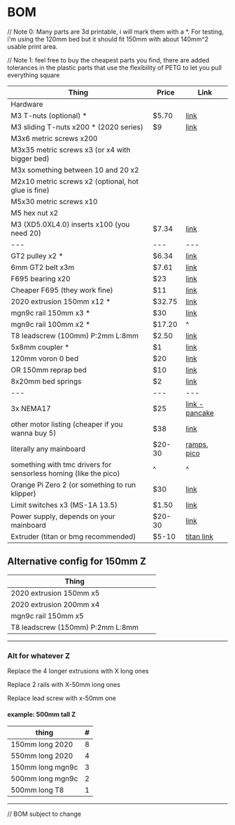 # BOM

// Note 0: Many parts are 3d printable, i will mark them with 
a *. For testing, i'm using the 120mm bed but it should fit 150mm with about 140mm^2 usable print area.

// Note 1: feel free to buy the cheapest parts you find, there are added tolerances in the 
plastic parts that use the flexibility of PETG to let you pull everything square

| Thing | Price | Link |
| --- | --- | --- |
| Hardware |   |   |
| M3 T-nuts (optional) * | $5.70 | [link](https://www.aliexpress.com/item/32814359094.html?spm=a2g0o.order_list.order_list_main.11.145f1802vFsakT) |
| M3 sliding T-nuts x200 * (2020 series) | $9 | [link](https://www.aliexpress.com/item/1005002114332413.html?spm=a2g0o.productlist.main.5.3641402fC0BsdY) |
| M3x6 metric screws x200 |  |  |
| M3x35 metric screws x3 (or x4 with bigger bed) |  |  |
| M3x something between 10 and 20 x2 |  |  |
| M2x10 metric screws x2 (optional, hot glue is fine) |  |  |
| M5x30 metric screws x10 |  |  |
| M5 hex nut x2 |  |  |
| M3 (XD5.0XL4.0) inserts x100 (you need 20) | $7.34 | [link](https://www.aliexpress.com/item/4000232858343.html?spm=a2g0o.order_list.order_list_main.107.21ef1802qkslow) |
| --- | --- | --- |
| GT2 pulley x2 * | $6.34 | [link](https://www.aliexpress.com/item/32995102911.html?spm=a2g0o.order_list.order_list_main.107.145f1802vFsakT) |
| 6mm GT2 belt x3m | $7.61 | [link](https://www.aliexpress.com/item/902692789.html?spm=a2g0o.order_list.order_list_main.108.145f1802vFsakT) |
| F695 bearing x20 | $23 | [link](https://www.aliexpress.com/item/33001186278.html?spm=a2g0o.order_list.order_list_main.97.145f1802vFsakT) |
| Cheaper F695 (they work fine) | $11 | [link](https://www.aliexpress.com/item/1005004095001000.html) |
| 2020 extrusion 150mm x12 * | $32.75 | [link](https://www.aliexpress.com/item/33019355789.html?spm=a2g0o.cart.0.0.5c4138daTHlXeg&mp=1) |
| mgn9c rail 150mm x3 * | $30 | [link](https://www.aliexpress.com/item/1005003787436599.html?spm=a2g0o.productlist.main.13.18b842f5EcsFd3&algo_pvid=b4a6afa4-cb7e-4f33-8298-45ea8625b379) |
| mgn9c rail 100mm x2 * |  $17.20 | ^ |
| T8 leadscrew (100mm) P:2mm L:8mm| $2.50 | [link](https://www.aliexpress.com/item/1005002277808736.html?spm=a2g0o.cart.0.0.5c4138daTHlXeg&mp=1) |
| 5x8mm coupler * | $1 | [link](https://www.aliexpress.com/item/32693571252.html?spm=a2g0o.order_detail.order_detail_item.3.2ce7f19cw1xHpY) |
| 120mm voron 0 bed | $20 | [link](https://www.aliexpress.com/item/1005003229750626.html?spm=a2g0o.order_list.order_list_main.102.21ef1802qkslow) |
| OR 150mm reprap bed | $10 | [link](https://www.aliexpress.com/item/1005003245703342.html?spm=a2g0o.order_list.order_list_main.17.21ef1802qkslow) |
| 8x20mm bed springs | $2 | [link](https://www.aliexpress.com/item/1005002971412129.html?spm=a2g0o.productlist.main.1.6c086ad58K77Ue) |
| --- | --- | --- |
| 3x NEMA17 | $25 | [link - pancake](https://www.aliexpress.com/item/1005004708155105.html?spm=a2g0o.order_list.order_list_main.102.145f1802vFsakT) |
| other motor listing (cheaper if you wanna buy 5) | $38 | [link](https://www.aliexpress.com/item/1005001650755939.html?spm=a2g0o.cart.0.0.202b38da9QMU82&mp=1)
| literally any mainboard | $20-30 | [ramps](https://www.aliexpress.com/item/1005001631916842.html?spm=a2g0o.cart.0.0.3bee38daN6zSnp&mp=1), [pico](https://www.aliexpress.com/item/1005004046648820.html?spm=a2g0o.productlist.main.3.3697bf5bSHKD6H)|
| something with tmc drivers for sensorless homing (like the pico) | ^ | ^ |
| Orange Pi Zero 2 (or something to run klipper) | $30 | [link](https://www.aliexpress.com/item/1005001823662622.html?spm=a2g0o.productlist.main.1.3a4a1cacYamf5s) |
| Limit switches x3 (MS-1A 13.5) | $1.50 | [link](https://www.aliexpress.com/item/4001033375208.html?) |
| Power supply, depends on your mainboard | $20-30 | [link](https://www.aliexpress.com/item/1005004623323483.html?spm=a2g0o.cart.0.0.64b338dahPVvNM&mp=1) |
| Extruder (titan or bmg recommended) | $5-10 | [titan link](https://www.aliexpress.com/item/10000404181488.html?spm=a2g0o.productlist.main.29.219338f9jwvYx4) |

## Alternative config for 150mm Z
| Thing |  |  |
| --- | --- | --- |
| 2020 extrusion 150mm x5 |  |  |
| 2020 extrusion 200mm x4 |  |  |
| mgn9c rail 150mm x5 |  |  |
| T8 leadscrew (150mm) P:2mm L:8mm|  |  |

---

### Alt for whatever Z

Replace the 4 longer extrusions with X long ones

Replace 2 rails with X-50mm long ones

Replace lead screw with x-50mm one

#### example: 500mm tall Z
| thing | # |
| --- | --- |
| 150mm long 2020 | 8 |
| 550mm long 2020 | 4 |
| 150mm long mgn9c | 3 |
| 500mm long mgn9c | 2 |
| 500mm long T8 | 1 |

---

// BOM subject to change